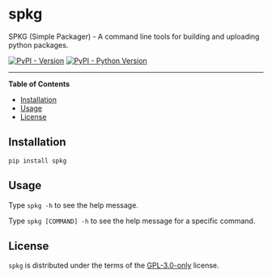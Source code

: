 # spkg

SPKG (Simple Packager) - A command line tools for building and uploading python packages.

[![PyPI - Version](https://img.shields.io/pypi/v/spkg.svg)](https://pypi.org/project/spkg)
[![PyPI - Python Version](https://img.shields.io/pypi/pyversions/spkg.svg)](https://pypi.org/project/spkg)

-----

**Table of Contents**

- [Installation](#installation)
- [Usage](#usage)
- [License](#license)

## Installation

```console
pip install spkg
```

## Usage

Type `spkg -h` to see the help message.

Type `spkg [COMMAND] -h` to see the help message for a specific command.

## License

`spkg` is distributed under the terms of the [GPL-3.0-only](https://spdx.org/licenses/GPL-3.0-only.html) license.
